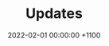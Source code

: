 ---
layout: blog
title: "Updates"
subject:  "Update 0.7 - Maps"
date:   2022-02-01 00:00:00 +1100
categories: updates
hidden: true
NoFeatureImage: true
permalink: /:categories/0.7/main-menu 
---